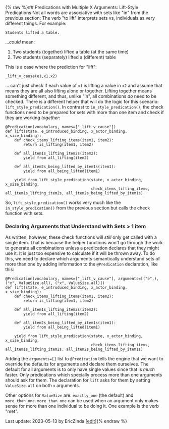 {% raw %}## Predications with Multiple X Arguments: Lift-Style Predications
Not all words are associative with sets like "in" from the previous section: The verb "to lift" interprets sets vs, individuals as very different things.  For example:

```
Students lifted a table.
```
...*could* mean: 
1. Two students (together) lifted a table (at the same time)
2. Two students (separately) lifted a (different) table

This is a case where the prediction for "lift":

```
_lift_v_cause(e1,x1,x2)
```

... can't just check if each value of `x1` is lifting a value in `x2` and assume that means they are all also lifting alone or together.  Lifting together means something different, and thus, unlike "in", all combinations *do* need to be checked. There is a different helper that will do the logic for this scenario: `lift_style_predication()`. In contrast to `in_style_predication()`, the check functions need to be prepared for sets with more than one item and check if they are working *together*:

```
@Predication(vocabulary, names=["_lift_v_cause"])
def lift(state, e_introduced_binding, x_actor_binding, x_size_binding):
    def check_items_lifting_items(item1, item2):
        return is_lifting(item1, item2)
    
    def all_item1s_lifting_item2s(item2):
        yield from all_lifting(item2)

    def all_item2s_being_lifted_by_item1s(item1):
        yield from all_being_lifted(item1)

    yield from lift_style_predication(state, x_actor_binding, x_size_binding, 
                                      check_items_lifting_items, all_item1s_lifting_item2s, all_item2s_being_lifted_by_item1s)
```

So, `lift_style_predication()` works very much like the `in_style_predication()` from the previous section but calls the check function with sets.  

### Declaring Arguments that Understand with Sets > 1 item
As written, however, these check functions will *still* only get called with a single item. That is because the helper functions won't go through the work to generate all combinations unless a predication declares that they might use it. It is just too expensive to calculate if it will be thrown away.  To do this, we need to declare which arguments semantically understand sets of more than one by adding information to the `@Predication` declaration, like this:

```
@Predication(vocabulary, names=["_lift_v_cause"], arguments=[("e",), ("x", ValueSize.all), ("x", ValueSize.all)])
def lift(state, e_introduced_binding, x_actor_binding, x_size_binding):
    def check_items_lifting_items(item1, item2):
        return is_lifting(item1, item2)
    
    def all_item1s_lifting_item2s(item2):
        yield from all_lifting(item2)

    def all_item2s_being_lifted_by_item1s(item1):
        yield from all_being_lifted(item1)

    yield from lift_style_predication(state, x_actor_binding, x_size_binding, 
                                      check_items_lifting_items, all_item1s_lifting_item2s, all_item2s_being_lifted_by_item1s)
```

Adding the `arguments=[]` list to `@Predication` tells the engine that we want to override the defaults for arguments and declare them ourselves.  The default for all arguments is to only have single values since that is *much* faster.  Only predications which specially process more than one arguments should ask for them. The declaration for `lift` asks for them by setting `ValueSize.all` on both `x` arguments.

Other options for `ValueSize` are: `exactly_one` (the default) and `more_than_one`. `more_than_one` can be used when an argument only makes sense for more than one individual to be doing it. One example is the verb "met".

Last update: 2023-05-13 by EricZinda [[edit](https://github.com/EricZinda/Perplexity/edit/main/docs/pxHowTo/pxHowTo40LiftStylePredications.md)]{% endraw %}